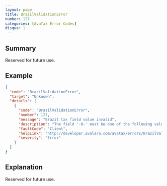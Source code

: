 ```yaml
---
layout: page
title: BrazilValidationError
number: 127
categories: [AvaTax Error Codes]
disqus: 1
---
```


## Summary

Reserved for future use.

## Example

```json
{
  "code": "BrazilValidationError",
  "target": "Unknown",
  "details": [
    {
      "code": "BrazilValidationError",
      "number": 127,
      "message": "Brazil tax field value invalid",
      "description": "The field '-0-' must be one of the following values for Brazil: -1-.",
      "faultCode": "Client",
      "helpLink": "http://developer.avalara.com/avatax/errors/BrazilValidationError",
      "severity": "Error"
    }
  ]
}
```

## Explanation

Reserved for future use.
